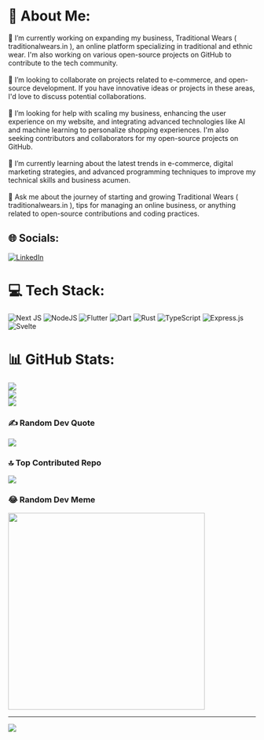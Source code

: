 # 💫 About Me:
🔭 I’m currently working on expanding my business, Traditional Wears ( traditionalwears.in ), an online platform specializing in traditional and ethnic wear. I'm also working on various open-source projects on GitHub to contribute to the tech community.<br><br>👯 I’m looking to collaborate on projects related to e-commerce, and open-source development. If you have innovative ideas or projects in these areas, I'd love to discuss potential collaborations.<br><br>🤝 I’m looking for help with scaling my business, enhancing the user experience on my website, and integrating advanced technologies like AI and machine learning to personalize shopping experiences. I'm also seeking contributors and collaborators for my open-source projects on GitHub.<br><br>🌱 I’m currently learning about the latest trends in e-commerce, digital marketing strategies, and advanced programming techniques to improve my technical skills and business acumen.<br><br>💬 Ask me about the journey of starting and growing Traditional Wears ( traditionalwears.in ), tips for managing an online business, or anything related to open-source contributions and coding practices.


## 🌐 Socials:
[![LinkedIn](https://img.shields.io/badge/LinkedIn-%230077B5.svg?logo=linkedin&logoColor=white)](https://linkedin.com/in/https://www.linkedin.com/in/muniraja-mada/) 

# 💻 Tech Stack:
![Next JS](https://img.shields.io/badge/Next-black?style=for-the-badge&logo=next.js&logoColor=white) ![NodeJS](https://img.shields.io/badge/node.js-6DA55F?style=for-the-badge&logo=node.js&logoColor=white) ![Flutter](https://img.shields.io/badge/Flutter-%2302569B.svg?style=for-the-badge&logo=Flutter&logoColor=white) ![Dart](https://img.shields.io/badge/dart-%230175C2.svg?style=for-the-badge&logo=dart&logoColor=white) ![Rust](https://img.shields.io/badge/rust-%23000000.svg?style=for-the-badge&logo=rust&logoColor=white) ![TypeScript](https://img.shields.io/badge/typescript-%23007ACC.svg?style=for-the-badge&logo=typescript&logoColor=white) ![Express.js](https://img.shields.io/badge/express.js-%23404d59.svg?style=for-the-badge&logo=express&logoColor=%2361DAFB) ![Svelte](https://img.shields.io/badge/svelte-%23f1413d.svg?style=for-the-badge&logo=svelte&logoColor=white)
# 📊 GitHub Stats:
![](https://github-readme-stats.vercel.app/api?username=mada-muniraja&theme=dark&hide_border=false&include_all_commits=false&count_private=false)<br/>
![](https://github-readme-streak-stats.herokuapp.com/?user=mada-muniraja&theme=dark&hide_border=false)<br/>
![](https://github-readme-stats.vercel.app/api/top-langs/?username=mada-muniraja&theme=dark&hide_border=false&include_all_commits=false&count_private=false&layout=compact)

### ✍️ Random Dev Quote
![](https://quotes-github-readme.vercel.app/api?type=horizontal&theme=radical)

### 🔝 Top Contributed Repo
![](https://github-contributor-stats.vercel.app/api?username=mada-muniraja&limit=5&theme=dark&combine_all_yearly_contributions=true)

### 😂 Random Dev Meme
<img src='https://memer-new.vercel.app/' style="height: 400px;"/>

---
[![](https://visitcount.itsvg.in/api?id=mada-muniraja&icon=0&color=0)](https://visitcount.itsvg.in)

<!-- Proudly created with GPRM ( https://gprm.itsvg.in ) -->
